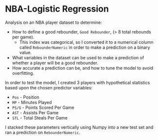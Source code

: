 # NBA-Logistic Regression
Analysis on an NBA player dataset to determine:
- How to define a good rebounder, `Good Rebounder`, (> 8 total rebounds per game).
    - This index was categorical, so I converted it to a numerical column called `RebounderNumeric` in order to make a prediction on a binary value.
- What variables in the dataset can be used to make a prediction of whether a player will be a good rebounder.
- How accurate a prediction can be, and how to tune the model to avoid overfitting.

In order to test the model, I created 3 players with hypothetical statistics based upon the chosen predictor variables:
- `Pos` - Position
- `MP` - Minutes Played
- `PS/G` - Points Scored Per Game
- `AST` - Assists Per Game
- `STL` - Total Steals Per Game

I stacked these parameters vertically using Numpy into a new test set and ran a prediction on `RebounderNumeric`.
